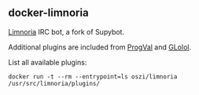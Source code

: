 ## docker-limnoria

[Limnoria](https://github.com/ProgVal/Limnoria) IRC bot, a fork of Supybot.

Additional plugins are included from [ProgVal](https://github.com/ProgVal/Supybot-plugins)
and [GLolol](https://github.com/GLolol/SupyPlugins).

List all available plugins:

```
docker run -t --rm --entrypoint=ls oszi/limnoria /usr/src/limnoria/plugins/
```
